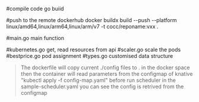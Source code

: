#compile code
go buiid

#push to the remote dockerhub
docker buildx build --push --platform linux/amd64,linux/arm64,linux/arm/v7  -t cocc/reponame:vxx .

#main.go main function

#kubernetes.go   get, read resources from api
#scaler.go       scale the pods
#bestprice.go    pod assignment
#types.go        customised data structure       

> The dockerfile will copy current ./config files to . in the docker space
> then the container will read parameters from the configmap of knative
> "kubectl apply -f config-map.yaml" before run scheduler
> in the sample-scheduler.yaml you can see the config is retrived from the configmap
